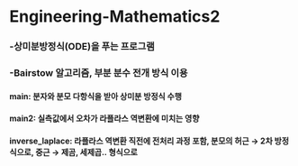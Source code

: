 # Engineering-Mathematics2

###   -상미분방정식(ODE)을 푸는 프로그램
###   -Bairstow 알고리즘, 부분 분수 전개 방식 이용


#### main: 분자와 분모 다항식을 받아 상미분 방정식 수행
#### main2: 실측값에서 오차가 라플라스 역변환에 미치는 영향
#### inverse_laplace: 라플라스 역변환 직전에 전처리 과정 포함, 분모의 허근 → 2차 방정식으로, 중근 → 제곰, 세제곱.. 형식으로          
